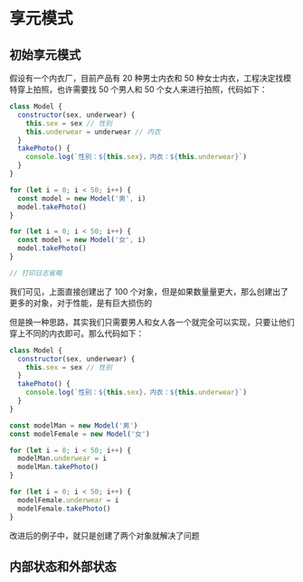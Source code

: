 # 享元模式

## 初始享元模式

假设有一个内衣厂，目前产品有 20 种男士内衣和 50 种女士内衣，工程决定找模特穿上拍照，也许需要找 50 个男人和 50 个女人来进行拍照，代码如下：

```js
class Model {
  constructor(sex, underwear) {
    this.sex = sex // 性别
    this.underwear = underwear // 内衣
  }
  takePhoto() {
    console.log(`性别：${this.sex}，内衣：${this.underwear}`)
  }
}

for (let i = 0; i < 50; i++) {
  const model = new Model('男', i)
  model.takePhoto()
}

for (let i = 0; i < 50; i++) {
  const model = new Model('女', i)
  model.takePhoto()
}

// 打印日志省略
```

我们可见，上面直接创建出了 100 个对象，但是如果数量量更大，那么创建出了更多的对象，对于性能，是有巨大损伤的

但是换一种思路，其实我们只需要男人和女人各一个就完全可以实现，只要让他们穿上不同的内衣即可。那么代码如下：

```js
class Model {
  constructor(sex, underwear) {
    this.sex = sex // 性别
  }
  takePhoto() {
    console.log(`性别：${this.sex}，内衣：${this.underwear}`)
  }
}

const modelMan = new Model('男')
const modelFemale = new Model('女')

for (let i = 0; i < 50; i++) {
  modelMan.underwear = i
  modelMan.takePhoto()
}

for (let i = 0; i < 50; i++) {
  modelFemale.underwear = i
  modelFemale.takePhoto()
}
```

改进后的例子中，就只是创建了两个对象就解决了问题

## 内部状态和外部状态
